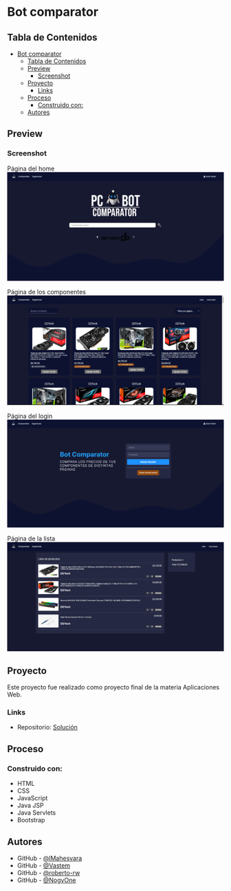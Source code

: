 # Bot comparator

## Tabla de Contenidos

- [Bot comparator](#bot-comparator)
  - [Tabla de Contenidos](#tabla-de-contenidos)
  - [Preview](#preview)
    - [Screenshot](#screenshot)
  - [Proyecto](#proyecto)
    - [Links](#links)
  - [Proceso](#proceso)
    - [Construido con:](#construido-con)
  - [Autores](#autores)

## Preview

### Screenshot

Página del home
![Página del home](./images/Home.png)

Página de los componentes
![Página de los componentes](./images/Components.png)

Página del login
![Página del login](./images/login.png)

Página de la lista
![Página de la lista](./images/List.png)

## Proyecto

Este proyecto fue realizado como proyecto final de la materia Aplicaciones Web.

### Links

- Repositorio: [Solución](https://github.com/NogyOne/Apps-Web)

## Proceso

### Construido con:

- HTML
- CSS
- JavaScript
- Java JSP
- Java Servlets
- Bootstrap

## Autores

- GitHub - [@lMahesvara](https://github.com/lMahesvara)
- GitHub - [@Vastem](https://github.com/Vastem)
- GitHub - [@roberto-rw](https://www.github.com/oberto-rw)
- GitHub - [@NogyOne](https://github.com/NogyOne)
